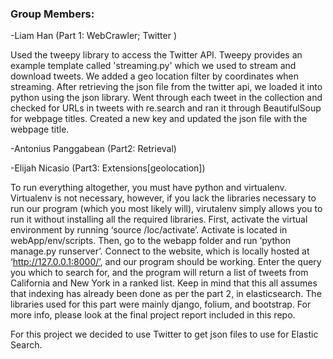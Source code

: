 ### Group Members:
  -Liam Han (Part 1: WebCrawler; Twitter )
  
  Used the tweepy library to access the Twitter API. Tweepy provides an example template called 'streaming.py' which
we used to stream and download tweets. We added a geo location filter by coordinates when streaming.
After retrieving the json file from the twitter api, we loaded it into python using the json library. 
Went through each tweet in the collection and checked for URLs in tweets with re.search and ran it through BeautifulSoup
for webpage titles. Created a new key and updated the json file with the webpage title.  

  -Antonius Panggabean (Part2: Retrieval)
  
  -Elijah Nicasio (Part3: Extensions[geolocation])
  
  To run everything altogether, you must have python and virtualenv. Virtualenv is not necessary, however, if you lack the libraries necessary to run our program (which you most likely will), virutalenv simply allows you to run it without installing all the required libraries. First, activate the virtual environment by running ‘source /loc/activate’. Activate is located in webApp/env/scripts. Then, go to the webapp folder and run ‘python manage.py runserver’. Connect to the website, which is locally hosted at ‘http://127.0.0.1:8000/’, and our program should be working. Enter the query you which to search for, and the program will return a list of tweets from California and New York in a ranked list. Keep in mind that this all assumes that indexing has already been done as per the part 2, in elasticsearch.
  The libraries used for this part were mainly django, folium, and bootstrap. For more info, please look at the final project report included in this repo.
  


For this project we decided to use Twitter to get json files to use for Elastic Search.  

